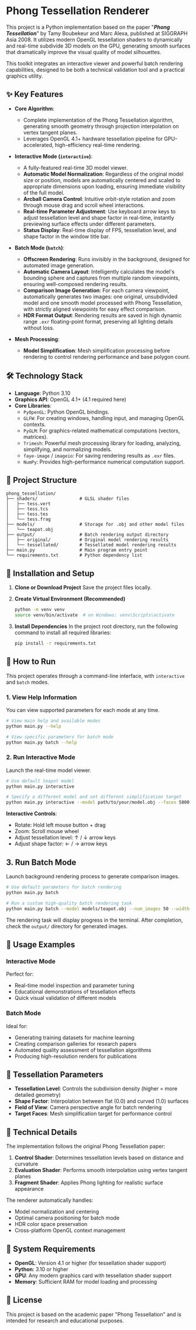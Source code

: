# Phong Tessellation Renderer

This project is a Python implementation based on the paper "***Phong Tessellation***" by Tamy Boubekeur and Marc Alexa, published at SIGGRAPH Asia 2008. It utilizes modern OpenGL tessellation shaders to dynamically and real-time subdivide 3D models on the GPU, generating smooth surfaces that dramatically improve the visual quality of model silhouettes.

This toolkit integrates an interactive viewer and powerful batch rendering capabilities, designed to be both a technical validation tool and a practical graphics utility.

## ✨ Key Features

* **Core Algorithm**:
    * Complete implementation of the Phong Tessellation algorithm, generating smooth geometry through projection interpolation on vertex tangent planes.
    * Leverages OpenGL 4.1+ hardware tessellation pipeline for GPU-accelerated, high-efficiency real-time rendering.

* **Interactive Mode (`interactive`)**:
    * A fully-featured real-time 3D model viewer.
    * **Automatic Model Normalization**: Regardless of the original model size or position, models are automatically centered and scaled to appropriate dimensions upon loading, ensuring immediate visibility of the full model.
    * **Arcball Camera Control**: Intuitive orbit-style rotation and zoom through mouse drag and scroll wheel interactions.
    * **Real-time Parameter Adjustment**: Use keyboard arrow keys to adjust tessellation level and shape factor in real-time, instantly previewing surface effects under different parameters.
    * **Status Display**: Real-time display of FPS, tessellation level, and shape factor in the window title bar.

* **Batch Mode (`batch`)**:
    * **Offscreen Rendering**: Runs invisibly in the background, designed for automated image generation.
    * **Automatic Camera Layout**: Intelligently calculates the model's bounding sphere and captures from multiple random viewpoints, ensuring well-composed rendering results.
    * **Comparison Image Generation**: For each camera viewpoint, automatically generates two images: one original, unsubdivided model and one smooth model processed with Phong Tessellation, with strictly aligned viewpoints for easy effect comparison.
    * **HDR Format Output**: Rendering results are saved in high dynamic range `.exr` floating-point format, preserving all lighting details without loss.

* **Mesh Processing**:
    * **Model Simplification**: Mesh simplification processing before rendering to control rendering performance and base polygon count.

## 🛠️ Technology Stack

* **Language**: Python 3.10
* **Graphics API**: OpenGL 4.1+ (4.1 required here)
* **Core Libraries**:
    * `PyOpenGL`: Python OpenGL bindings.
    * `GLFW`: For creating windows, handling input, and managing OpenGL contexts.
    * `PyGLM`: For graphics-related mathematical computations (vectors, matrices).
    * `Trimesh`: Powerful mesh processing library for loading, analyzing, simplifying, and normalizing models.
    * `faye-image` / `imageio`: For saving rendering results as `.exr` files.
    * `NumPy`: Provides high-performance numerical computation support.

## 📂 Project Structure
```
phong_tessellation/
├── shaders/                # GLSL shader files
│   ├── tess.vert
│   ├── tess.tcs
│   ├── tess.tes
│   └── tess.frag
├── models/                 # Storage for .obj and other model files
│   └── teapot.obj
├── output/                 # Batch rendering output directory
│   ├── original/           # Original model rendering results
│   └── tessellated/        # Tessellated model rendering results
├── main.py                 # Main program entry point
└── requirements.txt        # Python dependency list
```

## 🚀 Installation and Setup

1.  **Clone or Download Project**
    Save the project files locally.

2.  **Create Virtual Environment (Recommended)**
    ```bash
    python -m venv venv
    source venv/bin/activate  # on Windows: venv\Scripts\activate
    ```

3.  **Install Dependencies**
    In the project root directory, run the following command to install all required libraries:
    ```bash
    pip install -r requirements.txt
    ```

## 🏃 How to Run

This project operates through a command-line interface, with `interactive` and `batch` modes.

### 1. View Help Information

You can view supported parameters for each mode at any time.

```bash
# View main help and available modes
python main.py --help

# View specific parameters for batch mode
python main.py batch --help
```

### 2. Run Interactive Mode

Launch the real-time model viewer.

```bash
# Use default teapot model
python main.py interactive

# Specify a different model and set different simplification target
python main.py interactive --model path/to/your/model.obj --faces 5000
```

**Interactive Controls**:

- Rotate: Hold left mouse button + drag
- Zoom: Scroll mouse wheel
- Adjust tessellation level: ↑ / ↓ arrow keys
- Adjust shape factor: ← / → arrow keys

## 3. Run Batch Mode

Launch background rendering process to generate comparison images.

```bash
# Use default parameters for batch rendering
python main.py batch

# Run a custom high-quality batch rendering task
python main.py batch --model models/teapot.obj --num_images 50 --width 2048 --height 2048 --tess_level 64 --shape_factor 1.0 --faces 2000
```

The rendering task will display progress in the terminal. After completion, check the `output/` directory for generated images.

## 📸 Usage Examples

### Interactive Mode
Perfect for:
- Real-time model inspection and parameter tuning
- Educational demonstrations of tessellation effects
- Quick visual validation of different models

### Batch Mode
Ideal for:
- Generating training datasets for machine learning
- Creating comparison galleries for research papers
- Automated quality assessment of tessellation algorithms
- Producing high-resolution renders for publications

## 🎨 Tessellation Parameters

- **Tessellation Level**: Controls the subdivision density (higher = more detailed geometry)
- **Shape Factor**: Interpolation between flat (0.0) and curved (1.0) surfaces
- **Field of View**: Camera perspective angle for batch rendering
- **Target Faces**: Mesh simplification target for performance control

## 🔧 Technical Details

The implementation follows the original Phong Tessellation paper:
1. **Control Shader**: Determines tessellation levels based on distance and curvature
2. **Evaluation Shader**: Performs smooth interpolation using vertex tangent planes
3. **Fragment Shader**: Applies Phong lighting for realistic surface appearance

The renderer automatically handles:
- Model normalization and centering
- Optimal camera positioning for batch mode
- HDR color space preservation
- Cross-platform OpenGL context management

## 🚨 System Requirements

- **OpenGL**: Version 4.1 or higher (for tessellation shader support)
- **Python**: 3.10 or higher
- **GPU**: Any modern graphics card with tessellation shader support
- **Memory**: Sufficient RAM for model loading and processing

## 📝 License

This project is based on the academic paper "Phong Tessellation" and is intended for research and educational purposes.
